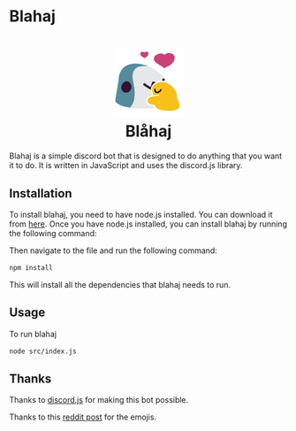 # Blahaj

<h1 align="center">
  <img src="assets/BigBlobhajHug.svg" width="128" height="128" /><br />
  Blåhaj
</h1>

Blahaj is a simple discord bot that is designed to do anything that you want it to do. It is written in JavaScript and uses the discord.js library.

## Installation

To install blahaj, you need to have node.js installed. You can download it from [here](https://nodejs.org/en/download/). Once you have node.js installed, you can install blahaj by running the following command:

Then navigate to the file and run the following command:
```bash
npm install
```
This will install all the dependencies that blahaj needs to run.

## Usage

To run blahaj
```bash
node src/index.js
```


## Thanks

Thanks to [discord.js](https://discord.js.org/#/) for making this bot possible.

Thanks to this [reddit post](https://www.reddit.com/r/BLAHAJ/comments/s91n8d/some_blahaj_emojis/) for the emojis.
